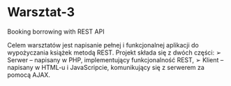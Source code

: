 # Warsztat-3
Booking borrowing with REST API

Celem warsztatów jest napisanie pełnej i funkcjonalnej aplikacji do wypożyczania książek metodą REST.
Projekt składa się z dwóch części:
➢ Serwer – napisany w PHP, implementujący funkcjonalność REST,
➢ Klient – napisany w HTML-u i JavaScripcie, komunikujący się z serwerem za pomocą AJAX.